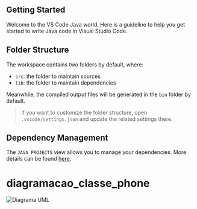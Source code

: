 ## Getting Started

Welcome to the VS Code Java world. Here is a guideline to help you get started to write Java code in Visual Studio Code.

## Folder Structure

The workspace contains two folders by default, where:

- `src`: the folder to maintain sources
- `lib`: the folder to maintain dependencies

Meanwhile, the compiled output files will be generated in the `bin` folder by default.

> If you want to customize the folder structure, open `.vscode/settings.json` and update the related settings there.

## Dependency Management

The `JAVA PROJECTS` view allows you to manage your dependencies. More details can be found [here](https://github.com/microsoft/vscode-java-dependency#manage-dependencies).
# diagramacao_classe_phone

<img src="[https://exemplo.com/logo.png](https://github.com/N0vais/diagramacao_classe_phone/blob/main/lib/Class%20DiagramIphone.jpg)https://github.com/N0vais/diagramacao_classe_phone/blob/main/lib/Class%20DiagramIphone.jpg" alt="Diagrama UML">
